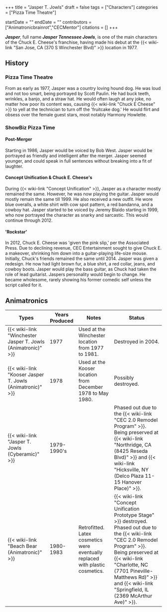 +++
title = "Jasper T. Jowls"
draft = false
tags = ["Characters"]
categories = ["Pizza Time Theatre"]


startDate = ""
endDate = ""
contributors = ["Animatronicbrainrot","CECMentor"]
citations = []
+++

***Jasper***, full name ***Jasper Tennessee Jowls***, is one of the main characters of the Chuck E. Cheese's franchise, having made his debut at the {{< wiki-link "San Jose, CA (370 S Winchester Blvd)" >}} location in 1977.

## History

### Pizza Time Theatre

From as early as 1977, Jasper was a country loving hound dog. He was loud and not too smart, being portrayed by Scott Paulin. He had buck teeth, wrinkles, a banjo, and a straw hat. He would often laugh at any joke, no matter how poor its content was, causing {{< wiki-link "Chuck E Cheese" >}} to yell at the technician to turn off the 'fruitcake dog.' He would flirt and obsess over the female guest stars, most notably Harmony Howlette.

### ShowBiz Pizza Time

#### Post-Merger

Starting in 1986, Jasper would be voiced by Bob West. Jasper would be portrayed as friendly and intelligent after the merger. Jasper seemed younger, and could speak in full sentences without breaking into a fit of laughter.

#### Concept Unification &amp; Chuck E. Cheese's

During {{< wiki-link "Concept Unification" >}}, Jasper as a character mostly remained the same. However, he was now playing the guitar. Jasper would mostly remain the same till 1999. He also received a new outfit. He wore blue overalls, a white shirt with cow spot pattern, a red bandanna, and a cowboy hat. Jasper started to be voiced by Jeremy Blaido starting in 1999, who now portrayed the character as snarky and sarcastic. This would continue through 2012.

#### 'Rockstar'

In 2012, Chuck E. Cheese was 'given the pink slip,' per the Associated Press. Due to declining revenue, CEC Entertainment sought to give Chuck E. a makeover, shrinking him down into a guitar-playing life-size mouse. Initially, Chuck's friends remained the same until 2014. Jasper was given a redesign. He now had light brown fur, a blue shirt, a red collar, jeans, and cowboy boots. Jasper would play the bass guitar, as Chuck had taken the role of lead guitarist. Jaspers personality would begin to change. He became wholesome, rarely showing his former comedic self unless the script called for it.

## Animatronics

| Types                                                              | Years Produced | Notes                                                                         | Status                                                                                                                                                                                                                                                                                                       |
|--------------------------------------------------------------------|----------------|-------------------------------------------------------------------------------|--------------------------------------------------------------------------------------------------------------------------------------------------------------------------------------------------------------------------------------------------------------------------------------------------------------|
| {{< wiki-link "Winchester Jasper T. Jowls (Animatronic)" >}} | 1977           | Used at the Winchester location from 1977 to 1981.                            | Destroyed in 2004.                                                                                                                                                                                                                                                                                           |
| {{< wiki-link "Kooser Jasper T. Jowls (Animatronic)" >}}     | 1978           | Used at the Kooser location from December 1978 to May 1980.                   | Possibly destroyed.                                                                                                                                                                                                                                                                                          |
| {{< wiki-link "Jasper T. Jowls (Cyberamic)" >}}               | 1979-1990's    |                                                                               | Phased out due to the {{< wiki-link "CEC 2.0 Remodel Program" >}}. Being preserved at {{< wiki-link "Northridge, CA (8425 Reseda Blvd)" >}} and {{< wiki-link "Hicksville, NY (Delco Plaza 11-15 Hanover Place)" >}}.                                                                      |
| {{< wiki-link "Beach Bear (Animatronic)" >}}                 | 1980-1983      | Retrofitted. Latex cosmetics were eventually replaced with plastic cosmetics. | {{< wiki-link "Concept Unification Prototype Stage" >}} destroyed. Phased out due to the {{< wiki-link "CEC 2.0 Remodel Program" >}}. Being preserved at {{< wiki-link "Charlotte, NC (7701 Pineville-Matthews Rd)" >}} and {{< wiki-link "Springfield, IL (2369 McArthur Ave)" >}}. |